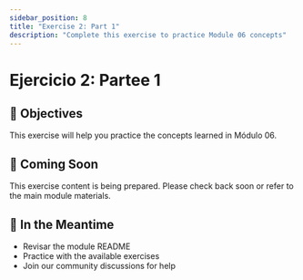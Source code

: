 ```yaml
---
sidebar_position: 8
title: "Exercise 2: Part 1"
description: "Complete this exercise to practice Module 06 concepts"
---
```


# Ejercicio 2: Partee 1

## 🎯 Objectives

This exercise will help you practice the concepts learned in Módulo 06.

## 📝 Coming Soon

This exercise content is being prepared. Please check back soon or refer to the main module materials.

## 🚀 In the Meantime

- Revisar the module README
- Practice with the available exercises
- Join our community discussions for help
